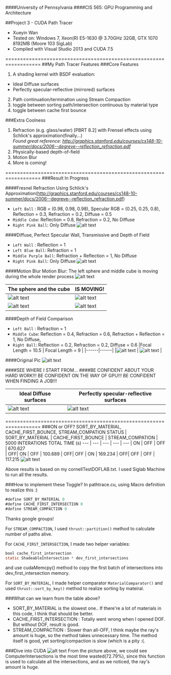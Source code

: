 ####University of Pennsylvania
####CIS 565: GPU Programming and Architecture

##Project 3 - CUDA Path Tracer
* Xueyin Wan
* Tested on: Windows 7, Xeon(R) E5-1630 @ 3.70GHz 32GB, GTX 1070 8192MB (Moore 103 SigLab)
* Compiled with Visual Studio 2013 and CUDA 7.5

==================================================================
##My Path Tracer Features
###Core Features 
1. A shading kernel with BSDF evaluation:
  * Ideal Diffuse surfaces
  * Perfectly specular-reflective (mirrored) surfaces
2. Path continuation/termination using Stream Compaction
3. toggle between sorting path/intersection continuous by material type
4. toggle between cache first bounce

###Extra Coolness
1. Refraction (e.g. glass/water) [PBRT 8.2] with Frensel effects using Schlick's approximation(finally...)  
*Found great reference: http://graphics.stanford.edu/courses/cs148-10-summer/docs/2006--degreve--reflection_refraction.pdf*
2. Physically-based depth-of-field
3. Motion Blur
4. More is coming!

==================================================================
###Result In Progress

####Fresnel Refraction
Using Schlick's Approximation(http://graphics.stanford.edu/courses/cs148-10-summer/docs/2006--degreve--reflection_refraction.pdf)
* `Left Ball` : RGB = (0.98, 0.98, 0.98), Specular RGB = (0.25, 0.25, 0.8),  Reflection = 0.3, Refraction = 0.2, Diffuse = 0.5
* `Middle Cube`: Reflection = 0.8, Refraction = 0.2, No Diffuse
* `Right Pink Ball`: Only Diffuse
![alt text](https://github.com/xueyinw/Project3-CUDA-Path-Tracer/blob/master/results/cornellTestFresnel.2016-10-09_23-18-37z.5000samp.png "Fresnel Refraction")

####Diffuse, Perfect Specular Wall, Transmissive and Depth of Field 
* `Left Wall` : Reflection = 1
* `Left Blue Ball`: Refraction = 1
* `Middle Purple Ball`: Refraction + Reflection = 1, No Diffuse
* `Right Pink Ball`: Only Diffuse
![alt text](https://github.com/xueyinw/Project3-CUDA-Path-Tracer/blob/master/results/cornellTestDOF.2016-10-09_19-18-26z.5000samp.png "Depth Of Field and Mirror")

####Motion Blur
Motion Blur: The left sphere and middle cube is moving during the whole render process
![alt text](https://github.com/xueyinw/Project3-CUDA-Path-Tracer/blob/master/results/cornellTestFresnel.2016-10-10_00-02-09z.5000samp.png "Motion Blur")

|The sphere and the cube | IS MOVING!|
|------|------|
|![alt text](https://github.com/xueyinw/Project3-CUDA-Path-Tracer/blob/master/results/cornellTestFresnel.2016-10-09_12-04-53z.5000samp.png  "original") | ![alt text](https://github.com/xueyinw/Project3-CUDA-Path-Tracer/blob/master/results/cornellTestFresnel.2016-10-09_15-28-33z.1038samp.png "moving")|
|![alt text](https://github.com/xueyinw/Project3-CUDA-Path-Tracer/blob/master/results/cornellTestFresnel.2016-10-09_15-28-33z.1294samp.png  "moving") | ![alt text](https://github.com/xueyinw/Project3-CUDA-Path-Tracer/blob/master/results/cornellTestFresnel.2016-10-09_15-28-33z.1820samp.png "moving")|

####Depth of Field Comparison
* `Left Ball` : Refraction = 1
* `Middle Cube`: Reflection = 0.4, Refraction = 0.6, Refraction + Reflection = 1, No Diffuse,
* `Right Ball`: Reflection = 0.2, Refraction = 0.2, Diffuse = 0.6
|Focal Length = 10.5 | Focal Length = 9 |
|------|------|
|![alt text](https://github.com/xueyinw/Project3-CUDA-Path-Tracer/blob/master/results/cornellTestFresnel.2016-10-10_00-57-14z.5000samp_10_5.png "DOF, FOCAL LENGTH = 10.5") | ![alt text](https://github.com/xueyinw/Project3-CUDA-Path-Tracer/blob/master/results/cornellTestFresnel.2016-10-10_01-01-39z.5000samp_9.png "DOF, FOCAL LENGTH = 9") |

####Original Pic
![alt text](https://github.com/xueyinw/Project3-CUDA-Path-Tracer/blob/master/results/cornellTestFresnel.2016-10-10_00-49-35z.5000samp_original.png "Without DOF") 

####SEE WHERE I START FROM...
####BE CONFIDENT ABOUT YOUR HARD WORK!!! BE CONFIDENT ON THE WAY OF GPU!!! BE CONFIDENT WHEN FINDING A JOB!!!

|Ideal Diffuse surfaces | Perfectly specular-reflective surfaces |
|------|------|
|![alt text](https://github.com/xueyinw/Project3-CUDA-Path-Tracer/blob/master/results/cornell.2016-10-03_01-03-54z.5000samp.png "Ideal Diffuse surfaces") | ![alt text](https://github.com/xueyinw/Project3-CUDA-Path-Tracer/blob/master/results/cornell.2016-10-03_13-08-43z.5000samp.png "Perfectly specular-reflective surfaces") |

==================================================================
###ON or OFF? SORT_BY_MATERIAL, CACHE_FIRST_BOUNCE, STREAM_COMPATION
STATUS | SORT_BY_MATERIAL | CACHE_FIRST_BOUNCE | STREAM_COMPATION | 5000 INTERATIONS TOTAL TIME (s) 
--- | --- | --- | --- | ---
    | ON | OFF | OFF | 670.627    
    | OFF| ON  | OFF | 100.689
    | OFF| OFF | ON  | 169.234
    | OFF| OFF | OFF | 117.215
![alt text](https://github.com/xueyinw/Project3-CUDA-Path-Tracer/blob/master/results/performance_form.png "Table")

Above results is based on my cornellTestDOFLAB.txt.
I used Siglab Machine to run all the results.

###How to implement these Toggle?
In pathtrace.cu, using Macro definition to realize this :)
```java
#define SORT_BY_MATERIAL 0
#define CACHE_FIRST_INTERSECTION 0
#define STREAM_COMPACTION 0
```
Thanks google groups!

For `STREAM_COMPACTION`, I used `thrust::partition()` method to calculate number of paths alive.

For `CACHE_FIRST_INTERSECTION`, I made two helper variables:
```java
bool cache_first_intersection 
static ShadeableIntersection * dev_first_intersections 
```
and use cudaMemcpy() method to copy the first batch of intersections into dev_first_intersection memory. 

For `SORT_BY_MATERIAL`, I made helper comparator `MaterialComparator()` and used `thrust::sort_by_key()` method to realize sorting by mateiral.  

###What can we learn from the table above?
* SORT_BY_MATERIAL is the slowest one.. If there're a lot of materials in this code, I think that should be better. 
* CACHE_FIRST_INTERSECTION : Totally went wrong when I opened DOF. But without DOF, result is good.
* STREAM_COMPACTION : Slower than all-OFF, I think maybe the ray's amount is huge, so the method takes unnecessary time. The method itself is good, yet sorting/compaction is slow (which is a pity :(.

###Dive into CUDA
![alt text](https://github.com/xueyinw/Project3-CUDA-Path-Tracer/blob/master/results/CUDA_SUMMARY.PNG "CUDA_SUMMARY")
From the picture above, we could see ComputerIntersections is the most time wasted(72.79%), since this function is used to calculate all the intersections, and as we noticed, the ray's amount is huge.

